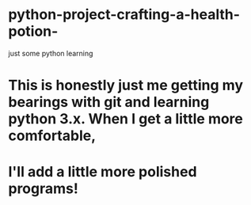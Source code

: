 # python-project-crafting-a-health-potion-
just some python learning

# This is honestly just me getting my bearings with git and learning python 3.x. When I get a little more comfortable,
# I'll add a little more polished programs! 

